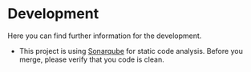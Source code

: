 # Development

Here you can find further information for the development.

- This project is using [Sonarqube](https://sonarcloud.io/dashboard?id=rafiwicht_sssp) for static code analysis. Before you merge, please verify that you code is clean.
